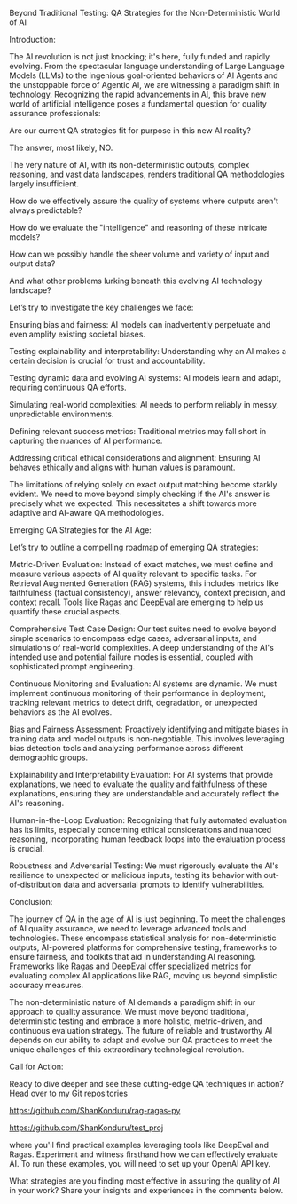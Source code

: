 Beyond Traditional Testing: QA Strategies for the Non-Deterministic World of AI



Introduction:

The AI revolution is not just knocking; it's here, fully funded and rapidly evolving. From the spectacular language understanding of Large Language Models (LLMs) to the ingenious goal-oriented behaviors of AI Agents and the unstoppable force of Agentic AI, we are witnessing a paradigm shift in technology. Recognizing the rapid advancements in AI, this brave new world of artificial intelligence poses a fundamental question for quality assurance professionals: 



Are our current QA strategies fit for purpose in this new AI reality?

The answer, most likely, NO. 

The very nature of AI, with its non-deterministic outputs, complex reasoning, and vast data landscapes, renders traditional QA methodologies largely insufficient. 

How do we effectively assure the quality of systems where outputs aren't always predictable? 

How do we evaluate the "intelligence" and reasoning of these intricate models? 

How can we possibly handle the sheer volume and variety of input and output data?

And what other problems lurking beneath this evolving AI technology landscape?

Let’s try to investigate the key challenges we face:

Ensuring bias and fairness: AI models can inadvertently perpetuate and even amplify existing societal biases.

Testing explainability and interpretability: Understanding why an AI makes a certain decision is crucial for trust and accountability.

Testing dynamic data and evolving AI systems: AI models learn and adapt, requiring continuous QA efforts.

Simulating real-world complexities: AI needs to perform reliably in messy, unpredictable environments.

Defining relevant success metrics: Traditional metrics may fall short in capturing the nuances of AI performance.

Addressing critical ethical considerations and alignment: Ensuring AI behaves ethically and aligns with human values is paramount.

The limitations of relying solely on exact output matching become starkly evident. We need to move beyond simply checking if the AI's answer is precisely what we expected. This necessitates a shift towards more adaptive and AI-aware QA methodologies.

Emerging QA Strategies for the AI Age:

Let’s try to outline a compelling roadmap of emerging QA strategies:

Metric-Driven Evaluation: Instead of exact matches, we must define and measure various aspects of AI quality relevant to specific tasks. For Retrieval Augmented Generation (RAG) systems, this includes metrics like faithfulness (factual consistency), answer relevancy, context precision, and context recall. Tools like Ragas and DeepEval are emerging to help us quantify these crucial aspects.

Comprehensive Test Case Design: Our test suites need to evolve beyond simple scenarios to encompass edge cases, adversarial inputs, and simulations of real-world complexities. A deep understanding of the AI's intended use and potential failure modes is essential, coupled with sophisticated prompt engineering.

Continuous Monitoring and Evaluation: AI systems are dynamic. We must implement continuous monitoring of their performance in deployment, tracking relevant metrics to detect drift, degradation, or unexpected behaviors as the AI evolves.

Bias and Fairness Assessment: Proactively identifying and mitigate biases in training data and model outputs is non-negotiable. This involves leveraging bias detection tools and analyzing performance across different demographic groups.

Explainability and Interpretability Evaluation: For AI systems that provide explanations, we need to evaluate the quality and faithfulness of these explanations, ensuring they are understandable and accurately reflect the AI's reasoning.

Human-in-the-Loop Evaluation: Recognizing that fully automated evaluation has its limits, especially concerning ethical considerations and nuanced reasoning, incorporating human feedback loops into the evaluation process is crucial.

Robustness and Adversarial Testing: We must rigorously evaluate the AI's resilience to unexpected or malicious inputs, testing its behavior with out-of-distribution data and adversarial prompts to identify vulnerabilities.

Conclusion:

The journey of QA in the age of AI is just beginning. To meet the challenges of AI quality assurance, we need to leverage advanced tools and technologies. These encompass statistical analysis for non-deterministic outputs, AI-powered platforms for comprehensive testing, frameworks to ensure fairness, and toolkits that aid in understanding AI reasoning. Frameworks like Ragas and DeepEval offer specialized metrics for evaluating complex AI applications like RAG, moving us beyond simplistic accuracy measures.

The non-deterministic nature of AI demands a paradigm shift in our approach to quality assurance. We must move beyond traditional, deterministic testing and embrace a more holistic, metric-driven, and continuous evaluation strategy. The future of reliable and trustworthy AI depends on our ability to adapt and evolve our QA practices to meet the unique challenges of this extraordinary technological revolution.

Call for Action:

Ready to dive deeper and see these cutting-edge QA techniques in action? Head over to my Git repositories

https://github.com/ShanKonduru/rag-ragas-py

https://github.com/ShanKonduru/test_proj

where you'll find practical examples leveraging tools like DeepEval and Ragas. Experiment and witness firsthand how we can effectively evaluate AI. To run these examples, you will need to set up your OpenAI API key.

What strategies are you finding most effective in assuring the quality of AI in your work? Share your insights and experiences in the comments below.